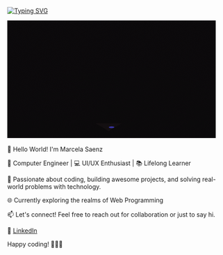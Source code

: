 

[![Typing SVG](https://readme-typing-svg.herokuapp.com?font=Fira+Code&pause=1000&color=F743AC&background=DDBADA18&center=true&vCenter=true&width=435&lines=Design+with+purpose+%F0%9F%A6%84+.+.+.;+.+.+.+Code+with+flair!+%E2%9C%A8)](https://git.io/typing-svg)

[![](https://github.com/M-SaenzM/M-SaenzM/blob/main/Assets/header.gif)](https://github.com/M-SaenzM)

<!---
![MasterHead](https://github.com/M-SaenzM/M-SaenzM/blob/main/Assets/Banner.png)
-->


👋 Hello World! I'm Marcela Saenz

🚀 Computer Engineer | 💻 UI/UX Enthusiast | 📚 Lifelong Learner

🌟 Passionate about coding, building awesome projects, and solving real-world problems with technology.

🌐 Currently exploring the realms of Web Programming

📫 Let's connect! Feel free to reach out for collaboration or just to say hi.

🔗 [LinkedIn](https://www.linkedin.com/in/your-linkedin-profile)

Happy coding! 👩🏻‍💻
